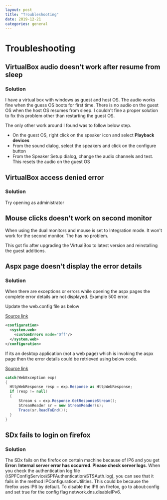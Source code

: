 ```yaml
---
layout: post
title: "Troubleshooting"
date: 2019-12-21
categories: general
---
```


# Troubleshooting

## VirtualBox audio doesn't work after resume from sleep

### Solution

I have a virtual box with windows as guest and host OS. The audio works fine when the guess OS boots for first time. There is no audio on the guest OS when the host OS resumes from sleep. I couldn't fine a proper solution to fix this problem other than restarting the guest OS.

The only other work around I found was to follow below step.

- On the guest OS, right click on the speaker icon and select **Playback devices**
- From the sound dialog, select the speakers and click on the configure button
- From the Speaker Setup dialog, change the audio channels and test. This resets the audio on the guest OS

## VirtualBox access denied error

### Solution

Try opening as administrator

## Mouse clicks doesn't work on second monitor

When using the dual monitors and mouse is set to Integration mode. It won't work for the second monitor. The has no problem.

This got fix after upgrading the VirtualBox to latest version and reinstalling the guest additions.

## Aspx page doesn't display the error details

### Solution

When there are exceptions or errors while opening the aspx pages the complete error details are not displayed. Example 500 error.

Update the web.config file as below

[Source link](https://stackify.com/web-config-customerrors-asp-net/)

```xml
<configuration>
  <system.web>
    <customErrors mode="Off"/>
  </system.web>
</configuration>
```

If its an desktop application (not a web page) which is invoking the aspx page then the error details could be retrieved using below code.

[Source link](https://stackoverflow.com/questions/7261986/how-to-get-error-information-when-httpwebrequest-getresponse-fails)

```c#
catch(WebException exp)
{
  HttpWebResponse resp = exp.Response as HttpWebResponse;
  if (resp != null)
  {
      Stream s = exp.Response.GetResponseStream();
      StreamReader sr = new StreamReader(s);
      Trace(sr.ReadToEnd());
  }
}
```

## SDx fails to login on firefox

### Solution

The SDx fails on the firefox on certain machine because of IP6 and you get **Error: Internal server error has occurred. Please check server logs**. When you check the authentication log file (<Site Folder>\SPFConfigService\SPFAuthentication\STSAuth.log), you can see that it fails in the method IPConfigurationUtilities. This could be because the firefox uses IP6 by default. To disable the IP6 on firefox, go to about:config and set true for the config flag network.dns.disableIPv6.
